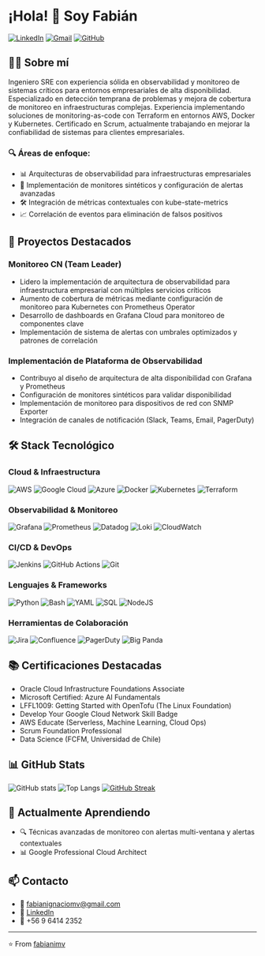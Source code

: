 # ¡Hola! 👋 Soy Fabián

[![LinkedIn](https://img.shields.io/badge/LinkedIn-0077B5?style=for-the-badge&logo=linkedin&logoColor=white)](https://linkedin.com/in/fabianimv)
[![Gmail](https://img.shields.io/badge/Gmail-D14836?style=for-the-badge&logo=gmail&logoColor=white)](mailto:fabianignaciomv@gmail.com)
[![GitHub](https://img.shields.io/badge/GitHub-100000?style=for-the-badge&logo=github&logoColor=white)](https://github.com/FabianIMV)

## 👨‍💻 Sobre mí

Ingeniero SRE con experiencia sólida en observabilidad y monitoreo de sistemas críticos para entornos empresariales de alta disponibilidad. Especializado en detección temprana de problemas y mejora de cobertura de monitoreo en infraestructuras complejas. Experiencia implementando soluciones de monitoring-as-code con Terraform en entornos AWS, Docker y Kubernetes. Certificado en Scrum, actualmente trabajando en mejorar la confiabilidad de sistemas para clientes empresariales.

### 🔍 Áreas de enfoque:
- 📊 Arquitecturas de observabilidad para infraestructuras empresariales
- 🔄 Implementación de monitores sintéticos y configuración de alertas avanzadas
- 🛠️ Integración de métricas contextuales con kube-state-metrics
- 📈 Correlación de eventos para eliminación de falsos positivos

## 🚀 Proyectos Destacados

### Monitoreo CN (Team Leader)
- Lidero la implementación de arquitectura de observabilidad para infraestructura empresarial con múltiples servicios críticos
- Aumento de cobertura de métricas mediante configuración de monitoreo para Kubernetes con Prometheus Operator
- Desarrollo de dashboards en Grafana Cloud para monitoreo de componentes clave
- Implementación de sistema de alertas con umbrales optimizados y patrones de correlación

### Implementación de Plataforma de Observabilidad
- Contribuyo al diseño de arquitectura de alta disponibilidad con Grafana y Prometheus
- Configuración de monitores sintéticos para validar disponibilidad
- Implementación de monitoreo para dispositivos de red con SNMP Exporter
- Integración de canales de notificación (Slack, Teams, Email, PagerDuty)

## 🛠️ Stack Tecnológico

### Cloud & Infraestructura
![AWS](https://img.shields.io/badge/AWS-232F3E?style=for-the-badge&logo=amazon-aws&logoColor=white)
![Google Cloud](https://img.shields.io/badge/Google_Cloud-4285F4?style=for-the-badge&logo=google-cloud&logoColor=white)
![Azure](https://img.shields.io/badge/Azure-0078D4?style=for-the-badge&logo=microsoftazure&logoColor=white)
![Docker](https://img.shields.io/badge/Docker-2496ED?style=for-the-badge&logo=docker&logoColor=white)
![Kubernetes](https://img.shields.io/badge/Kubernetes-326CE5?style=for-the-badge&logo=kubernetes&logoColor=white)
![Terraform](https://img.shields.io/badge/Terraform-7B42BC?style=for-the-badge&logo=terraform&logoColor=white)

### Observabilidad & Monitoreo
![Grafana](https://img.shields.io/badge/Grafana-F46800?style=for-the-badge&logo=grafana&logoColor=white)
![Prometheus](https://img.shields.io/badge/Prometheus-E6522C?style=for-the-badge&logo=prometheus&logoColor=white)
![Datadog](https://img.shields.io/badge/Datadog-632CA6?style=for-the-badge&logo=datadog&logoColor=white)
![Loki](https://img.shields.io/badge/Loki-F5A800?style=for-the-badge&logo=grafana&logoColor=white)
![CloudWatch](https://img.shields.io/badge/CloudWatch-FF4F8B?style=for-the-badge&logo=amazon-aws&logoColor=white)

### CI/CD & DevOps
![Jenkins](https://img.shields.io/badge/Jenkins-D24939?style=for-the-badge&logo=jenkins&logoColor=white)
![GitHub Actions](https://img.shields.io/badge/GitHub_Actions-2088FF?style=for-the-badge&logo=github-actions&logoColor=white)
![Git](https://img.shields.io/badge/Git-F05032?style=for-the-badge&logo=git&logoColor=white)

### Lenguajes & Frameworks
![Python](https://img.shields.io/badge/Python-3776AB?style=for-the-badge&logo=python&logoColor=white)
![Bash](https://img.shields.io/badge/Bash-4EAA25?style=for-the-badge&logo=gnu-bash&logoColor=white)
![YAML](https://img.shields.io/badge/YAML-CB171E?style=for-the-badge&logo=yaml&logoColor=white)
![SQL](https://img.shields.io/badge/SQL-4479A1?style=for-the-badge&logo=postgresql&logoColor=white)
![NodeJS](https://img.shields.io/badge/Node.js-339933?style=for-the-badge&logo=nodedotjs&logoColor=white)

### Herramientas de Colaboración
![Jira](https://img.shields.io/badge/Jira-0052CC?style=for-the-badge&logo=jira&logoColor=white)
![Confluence](https://img.shields.io/badge/Confluence-172B4D?style=for-the-badge&logo=confluence&logoColor=white)
![PagerDuty](https://img.shields.io/badge/PagerDuty-06AC38?style=for-the-badge&logo=pagerduty&logoColor=white)
![Big Panda](https://img.shields.io/badge/BigPanda-0074D9?style=for-the-badge&logo=data:image/svg+xml;base64,&logoColor=white)

## 📚 Certificaciones Destacadas

- Oracle Cloud Infrastructure Foundations Associate
- Microsoft Certified: Azure AI Fundamentals
- LFFL1009: Getting Started with OpenTofu (The Linux Foundation)
- Develop Your Google Cloud Network Skill Badge
- AWS Educate (Serverless, Machine Learning, Cloud Ops)
- Scrum Foundation Professional
- Data Science (FCFM, Universidad de Chile)

## 📊 GitHub Stats

![GitHub stats](https://github-readme-stats.vercel.app/api?username=fabianimv&show_icons=true&theme=radical&include_all_commits=true)
![Top Langs](https://github-readme-stats.vercel.app/api/top-langs/?username=fabianimv&layout=compact&theme=radical)
[![GitHub Streak](https://github-readme-streak-stats.herokuapp.com/?user=fabianimv&theme=radical)](https://git.io/streak-stats)

## 🌱 Actualmente Aprendiendo

- 🔍 Técnicas avanzadas de monitoreo con alertas multi-ventana y alertas contextuales
- 📊 Google Professional Cloud Architect

## 📫 Contacto

- 📧 fabianignaciomv@gmail.com
- 🔗 [LinkedIn](https://linkedin.com/in/fabianimv)
- 📱 +56 9 6414 2352

---
⭐️ From [fabianimv](https://github.com/fabianimv)
